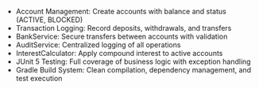 
- Account Management: Create accounts with balance and status (ACTIVE, BLOCKED)
- Transaction Logging: Record deposits, withdrawals, and transfers
- BankService: Secure transfers between accounts with validation
- AuditService: Centralized logging of all operations
- InterestCalculator: Apply compound interest to active accounts
- JUnit 5 Testing: Full coverage of business logic with exception handling
- Gradle Build System: Clean compilation, dependency management, and test execution
